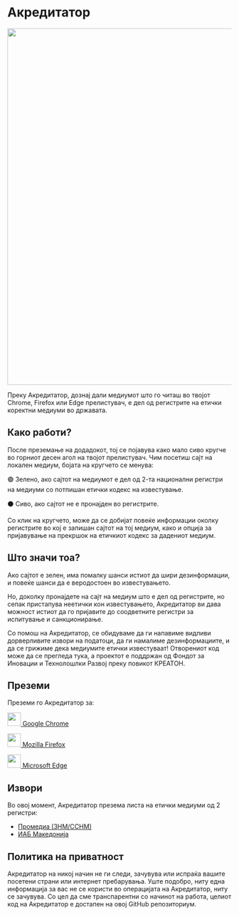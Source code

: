 # Акредитатор
<img src="https://i.imgur.com/RvG6y0t.png" width="800"/>

Преку Акредитатор, дознај дали медиумот што го читаш во твојот Chrome, Firefox или Edge прелистувач, е дел од регистрите на етички коректни медиуми во државата. 

## Како работи?
После преземање на додадокот, тој се појавува како мало сиво кругче во горниот десен агол на твојот прелистувач. Чим посетиш сајт на локален медиум, бојата на кругчето се менува:

🟢 Зелено, ако сајтот на медиумот е дел од 2-та национални регистри на медиуми со потпишан етички кодекс на известување.

⚫️ Сиво, ако сајтот не е пронајден во регистрите.

Со клик на кругчето, може да се добијат повеќе информации околку регистрите во кој е запишан сајтот на тој медиум, како и опција за пријавување на прекршок на етичкиот кодекс за дадениот медиум.

## Што значи тоа?
Ако сајтот е зелен, има помалку шанси истиот да шири дезинформации, и повеќе шанси да е веродостоен во известувањето.

Но, доколку пронајдете на сајт на медиум што е дел од регистрите, но сепак пристапува неетички кон известувањето, Акредитатор ви дава можност истиот да го пријавите до соодветните регистри за испитување и санкционирање.

Со помош на Акредитатор, се обидуваме да ги напавиме видливи дорверливите извори на податоци, да ги намалиме дезинформациите, и да се грижиме дека медиумите етички известуваат! Отворениот код може да се прегледа тука, а проектот е поддржан од Фондот за Иновации и Технолошлки Развоj преку повикот КРЕАТОН.

## Преземи
Преземи го Акредитатор за:

[<img src="https://i.imgur.com/I0gyNrl.png" width="30"/>  Google Chrome](https://chrome.google.com/webstore/detail/%D0%B0%D0%BA%D1%80%D0%B5%D0%B4%D0%B8%D1%82%D0%B0%D1%82%D0%BE%D1%80/ejfikolmiijbpgchlhlickmgoogmhfbo)

[<img src="https://i.imgur.com/uyKMnD1.png" width="30"/>  Mozilla Firefox](https://addons.mozilla.org/en-US/firefox/addon/akreditator/)


[<img src="https://i.imgur.com/3tnvAcs.png" width="30"/>  Microsoft Edge](https://microsoftedge.microsoft.com/addons/detail/%D0%B0%D0%BA%D1%80%D0%B5%D0%B4%D0%B8%D1%82%D0%B0%D1%82%D0%BE%D1%80/obabnpcfnogaekfjcggmdogbmpijlpge)

## Извори
Во овој момент, Акредитатор презема листа на етички медиуми од 2 регистри:
- [Промедиа (ЗНМ/ССНМ)](https://promedia.mk/main)
- [ИАБ Македонија](https://www.iab.mk/etichki-kodeks/)

## Политика на приватност
Акредитатор на никој начин не ги следи, зачувува или испраќа вашите посетени страни или интернет пребарувања. Уште подобро, ниту една информација за вас не се користи во операцијата на Акредитатор, ниту се зачувува. Со цел да сме транспарентни со начинот на работа, целиот код на Акредитатор е достапен на овој GitHub репозиториум.
